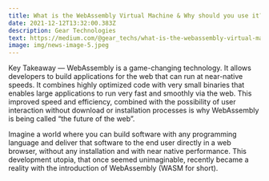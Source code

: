 ```yaml
---
title: What is the WebAssembly Virtual Machine & Why should you use it?
date: 2021-12-12T13:32:00.383Z
description: Gear Technologies
text: https://medium.com/@gear_techs/what-is-the-webassembly-virtual-machine-why-should-you-use-it-5bfa521e7880
image: img/news-image-5.jpeg
---
```

Key Takeaway — WebAssembly is a game-changing technology. It allows developers to build applications for the web that can run at near-native speeds. It combines highly optimized code with very small binaries that enables large applications to run very fast and smoothly via the web. This improved speed and efficiency, combined with the possibility of user interaction without download or installation processes is why WebAssembly is being called “the future of the web”.

Imagine a world where you can build software with any programming language and deliver that software to the end user directly in a web browser, without any installation and with near native performance. This development utopia, that once seemed unimaginable, recently became a reality with the introduction of WebAssembly (WASM for short).